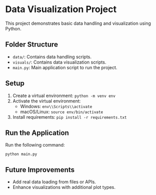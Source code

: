 # Data Visualization Project

This project demonstrates basic data handling and visualization using Python. 

## Folder Structure
- `data/`: Contains data handling scripts.
- `visuals/`: Contains data visualization scripts.
- `main.py`: Main application script to run the project.

## Setup
1. Create a virtual environment: `python -m venv env`
2. Activate the virtual environment:
    - Windows: `env\\Scripts\\activate`
    - macOS/Linux: `source env/bin/activate`
3. Install requirements: `pip install -r requirements.txt`

## Run the Application
Run the following command:
```
python main.py
```

## Future Improvements
- Add real data loading from files or APIs.
- Enhance visualizations with additional plot types.
